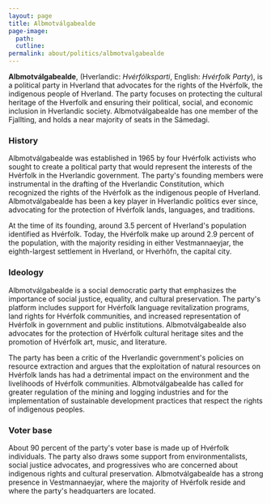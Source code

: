 ```yaml
---
layout: page
title: Albmotválgabealde
page-image: 
  path:  
  cutline: 
permalink: about/politics/albmotvalgabealde
---
```

**Albmotválgabealde**, (Hverlandic: *Hvérfólksparti*, English: *Hvérfolk Party*), is a political party in Hverland that advocates for the rights of the Hvérfolk, the indigenous people of Hverland. The party focuses on protecting the cultural heritage of the Hverfolk and ensuring their political, social, and economic inclusion in Hverlandic society. Albmotválgabealde has one member of the Fjallting, and holds a near majority of seats in the Sámedagi.

### History
Albmotválgabealde was established in 1965 by four Hvérfolk activists who sought to create a political party that would represent the interests of the Hvérfolk in the Hverlandic government. The party's founding members were instrumental in the drafting of the Hverlandic Constitution, which recognized the rights of the Hvérfolk as the indigenous people of Hverland. Albmotválgabealde has been a key player in Hverlandic politics ever since, advocating for the protection of Hvérfolk lands, languages, and traditions. 

At the time of its founding, around 3.5 percent of Hverland's population identified as Hvérfolk. Today, the Hvérfolk make up around 2.9 percent of the population, with the majority residing in either Vestmannaeyjar, the eighth-largest settlement in Hverland, or Hverhöfn, the capital city.

### Ideology
Albmotválgabealde is a social democratic party that emphasizes the importance of social justice, equality, and cultural preservation. The party's platform includes support for Hvérfolk language revitalization programs, land rights for Hvérfolk communities, and increased representation of Hvérfolk in government and public institutions. Albmotválgabealde also advocates for the protection of Hvérfolk cultural heritage sites and the promotion of Hvérfolk art, music, and literature.

The party has been a critic of the Hverlandic government's policies on resource extraction and argues that the exploitation of natural resources on Hvérfolk lands has had a detrimental impact on the environment and the livelihoods of Hvérfolk communities. Albmotválgabealde has called for greater regulation of the mining and logging industries and for the implementation of sustainable development practices that respect the rights of indigenous peoples.

### Voter base
About 90 percent of the party's voter base is made up of Hvérfolk individuals. The party also draws some support from environmentalists, social justice advocates, and progressives who are concerned about indigenous rights and cultural preservation. Albmotválgabealde has a strong presence in Vestmannaeyjar, where the majority of Hvérfolk reside and where the party's headquarters are located. 